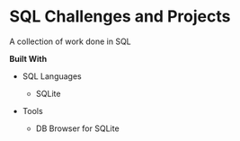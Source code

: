 # SQL Challenges and Projects

A collection of work done in SQL

**Built With**
- SQL Languages

   - SQLite

- Tools
  
   - DB Browser for SQLite
 
